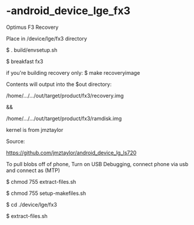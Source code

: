 -android_device_lge_fx3
=======================

Optimus F3 Recovery


Place in /device/lge/fx3 directory

$ . build/envsetup.sh

$ breakfast fx3


if you're building recovery only:
$ make recoveryimage

Contents will output into the $out directory:

/home/.../.../out/target/product/fx3/recovery.img

&&

/home/.../.../out/target/product/fx3/ramdisk.img

kernel is from jmztaylor

Source:

https://github.com/jmztaylor/android_device_lg_ls720

To pull blobs off of phone, Turn on USB Debugging, connect phone via usb and connect as (MTP)

$ chmod 755 extract-files.sh

$ chmod 755 setup-makefiles.sh

$ cd ./device/lge/fx3

$ extract-files.sh
